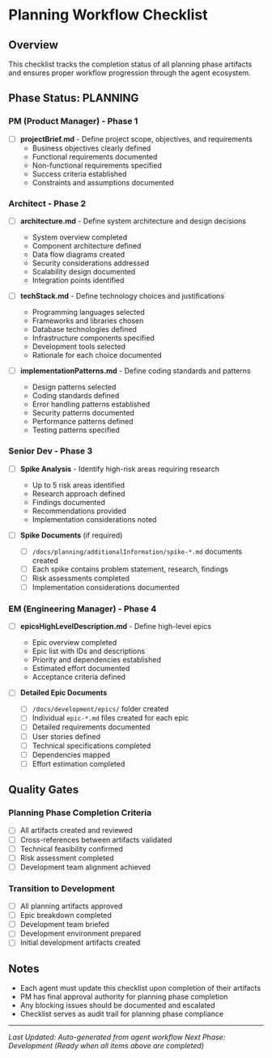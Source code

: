 # Planning Workflow Checklist

## Overview
This checklist tracks the completion status of all planning phase artifacts and ensures proper workflow progression through the agent ecosystem.

## Phase Status: PLANNING

### PM (Product Manager) - Phase 1
- [ ] **projectBrief.md** - Define project scope, objectives, and requirements
  - Business objectives clearly defined
  - Functional requirements documented
  - Non-functional requirements specified
  - Success criteria established
  - Constraints and assumptions documented

### Architect - Phase 2
- [ ] **architecture.md** - Define system architecture and design decisions
  - System overview completed
  - Component architecture defined
  - Data flow diagrams created
  - Security considerations addressed
  - Scalability design documented
  - Integration points identified

- [ ] **techStack.md** - Define technology choices and justifications
  - Programming languages selected
  - Frameworks and libraries chosen
  - Database technologies defined
  - Infrastructure components specified
  - Development tools selected
  - Rationale for each choice documented

- [ ] **implementationPatterns.md** - Define coding standards and patterns
  - Design patterns selected
  - Coding standards defined
  - Error handling patterns established
  - Security patterns documented
  - Performance patterns defined
  - Testing patterns specified

### Senior Dev - Phase 3
- [ ] **Spike Analysis** - Identify high-risk areas requiring research
  - Up to 5 risk areas identified
  - Research approach defined
  - Findings documented
  - Recommendations provided
  - Implementation considerations noted

- [ ] **Spike Documents** (if required)
  - [ ] `/docs/planning/additionalInformation/spike-*.md` documents created
  - [ ] Each spike contains problem statement, research, findings
  - [ ] Risk assessments completed
  - [ ] Implementation considerations documented

### EM (Engineering Manager) - Phase 4
- [ ] **epicsHighLevelDescription.md** - Define high-level epics
  - Epic overview completed
  - Epic list with IDs and descriptions
  - Priority and dependencies established
  - Estimated effort documented
  - Acceptance criteria defined

- [ ] **Detailed Epic Documents**
  - [ ] `/docs/development/epics/` folder created
  - [ ] Individual `epic-*.md` files created for each epic
  - [ ] Detailed requirements documented
  - [ ] User stories defined
  - [ ] Technical specifications completed
  - [ ] Dependencies mapped
  - [ ] Effort estimation completed

## Quality Gates

### Planning Phase Completion Criteria
- [ ] All artifacts created and reviewed
- [ ] Cross-references between artifacts validated
- [ ] Technical feasibility confirmed
- [ ] Risk assessment completed
- [ ] Development team alignment achieved

### Transition to Development
- [ ] All planning artifacts approved
- [ ] Epic breakdown completed
- [ ] Development team briefed
- [ ] Development environment prepared
- [ ] Initial development artifacts created

## Notes
- Each agent must update this checklist upon completion of their artifacts
- PM has final approval authority for planning phase completion
- Any blocking issues should be documented and escalated
- Checklist serves as audit trail for planning phase compliance

---

*Last Updated: Auto-generated from agent workflow*
*Next Phase: Development (Ready when all items above are completed)*
